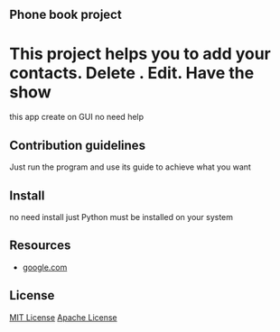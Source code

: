 ## Phone book project

# This project helps you to add your contacts. Delete . Edit. Have the show

this app create on GUI no need help

## Contribution guidelines

Just run the program and use its guide to achieve what you want

## Install

no need install just Python must be installed on your system

## Resources

- [google.com](https://www.google.com)

## License

[MIT License](LICENSE)
[Apache License](LICENSE)
